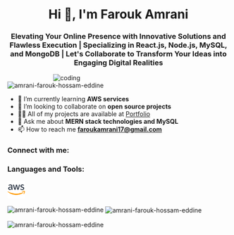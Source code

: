 <h1 align="center">Hi 👋, I'm Farouk Amrani</h1>
<h3 align="center">Elevating Your Online Presence with Innovative Solutions and Flawless Execution | Specializing in React.js, Node.js, MySQL, and MongoDB | Let's Collaborate to Transform Your Ideas into Engaging Digital Realities</h3>

<img align="right" alt="coding" width="400" src="https://camo.githubusercontent.com/7de37139d0b4c1ce40865e799b446c0e963a3dd8fb68d239707237c40604fa3d/68747470733a2f2f63646e2e6472696262626c652e636f6d2f75736572732f3733303730332f73637265656e73686f74732f363538313234332f6176656e746f2e676966"/>

<p align="left"> 
  <img src="https://komarev.com/ghpvc/?username=amrani-farouk-hossam-eddine&label=Profile%20views&color=0e75b6&style=flat" alt="amrani-farouk-hossam-eddine" /> 
</p>

- 🌱 I’m currently learning **AWS services**
- 👯 I’m looking to collaborate on **open source projects**
- 👨‍💻 All of my projects are available at [Portfolio](https://portfolio-gu7xpqz2x-farouks-projects-34d7f5e3.vercel.app/)
- 💬 Ask me about **MERN stack technologies and MySQL**
- 📫 How to reach me **faroukamrani17@gmail.com**

<h3 align="left">Connect with me:</h3>

<h3 align="left">Languages and Tools:</h3>
<p align="left"> 
  <a href="https://aws.amazon.com" target="_blank" rel="noreferrer"> <img src="https://raw.githubusercontent.com/devicons/devicon/master/icons/amazonwebservices/amazonwebservices-original-wordmark.svg" alt="aws" width="40" height="40"/> </a> 
  <!-- Add other icons here -->
</p>

<p><img align="left" src="https://github-readme-stats.vercel.app/api/top-langs?username=amrani-farouk-hossam-eddine&show_icons=true&locale=en&layout=compact" alt="amrani-farouk-hossam-eddine" /></p>

<p>&nbsp;<img align="center" src="https://github-readme-stats.vercel.app/api?username=amrani-farouk-hossam-eddine&show_icons=true&locale=en" alt="amrani-farouk-hossam-eddine" /></p>

<p><img align="center" src="https://github-readme-streak-stats.herokuapp.com/?user=amrani-farouk-hossam-eddine&" alt="amrani-farouk-hossam-eddine" /></p>
